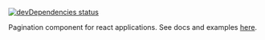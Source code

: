 [![devDependencies status](https://david-dm.org/vtaits/react-paginator/dev-status.svg)](https://david-dm.org/vtaits/react-paginator?type=dev)

Pagination component for react applications. See docs and examples [here](https://github.com/vtaits/react-paginator/blob/master/packages/react-paginator/).
